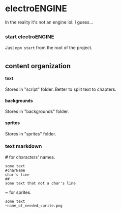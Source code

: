 # electroENGINE
In the reality it's not an engine lol. I guess...
##
### start electroENGINE
Just ```npm start``` from the root of the project. 
#
## content organization
#### text
Stores in "script" folder. Better to split text to chapters.
#### backgrounds
Stores in "backgrounds" folder. 
#### sprites
Stores in "sprites" folder.

### text markdown
**#** for characters' names. 
```
some text
#charName
char's line
## 
some text that not a char's line
```
**~** for sprites.
```
some text
~name_of_needed_sprite.png
```